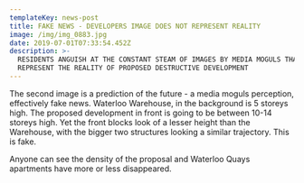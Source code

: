 ```yaml
---
templateKey: news-post
title: FAKE NEWS - DEVELOPERS IMAGE DOES NOT REPRESENT REALITY
image: /img/img_0883.jpg
date: 2019-07-01T07:33:54.452Z
description: >-
  RESIDENTS ANGUISH AT THE CONSTANT STEAM OF IMAGES BY MEDIA MOGULS THAT DO NOT
  REPRESENT THE REALITY OF PROPOSED DESTRUCTIVE DEVELOPMEN​T
---
```

The second image is a prediction of the future - a media moguls perception, effectively fake news. Waterloo Warehouse, in the background is 5 storeys high. The proposed development in front is going to be between 10-14 storeys high. Yet the front blocks look of a lesser height than the Warehouse, with the bigger two structures looking a similar trajectory. This is fake.

Anyone can see the density of the proposal and Waterloo Quays apartments have more or less disappeared.
